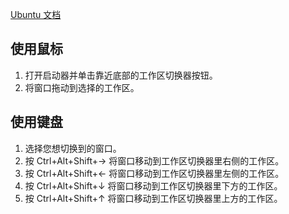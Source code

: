 [Ubuntu 文档](http://people.ubuntu.com/~happyaron/ubuntu-docs/precise-html/shell-workspaces-movewindow.html)

## 使用鼠标

1. 打开启动器并单击靠近底部的工作区切换器按钮。
2. 将窗口拖动到选择的工作区。

## 使用键盘

1. 选择您想切换到的窗口。
2. 按 Ctrl+Alt+Shift+→ 将窗口移动到工作区切换器里右侧的工作区。
3. 按 Ctrl+Alt+Shift+← 将窗口移动到工作区切换器里左侧的工作区。
4. 按 Ctrl+Alt+Shift+↓ 将窗口移动到工作区切换器里下方的工作区。
5. 按 Ctrl+Alt+Shift+↑ 将窗口移动到工作区切换器里上方的工作区。
